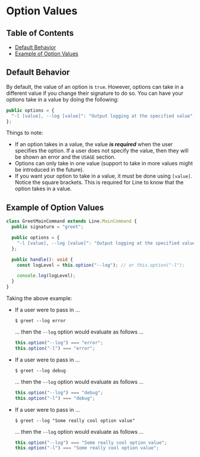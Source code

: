 # Option Values

## Table of Contents

- [Default Behavior](#default-behavior)
- [Example of Option Values](#example-of-option-values)

## Default Behavior

By default, the value of an option is `true`. However, options can take in a
different value if you change their signature to do so. You can have your
options take in a value by doing the following:

```typescript
public options = {
  "-l [value], --log [value]": "Output logging at the specified value",
};
```

Things to note:

- If an option takes in a value, the value _**is required**_ when the user
  specifies the option. If a user does not specify the value, then they will be
  shown an error and the `USAGE` section.
- Options can only take in one value (support to take in more values might be
  introduced in the future).
- If you want your option to take in a value, it must be done using `[value]`.
  Notice the square brackets. This is required for Line to know that the option
  takes in a value.

## Example of Option Values

```typescript
class GreetMainCommand extends Line.MainCommand {
  public signature = "greet";

  public options = {
    "-l [value], --log [value]": "Output logging at the specified value",
  };

  public handle(): void {
    const logLevel = this.option("--log"); // or this.option("-l");

    console.log(logLevel);
  }
}
```

Taking the above example:

- If a user were to pass in ...

  ```shell
  $ greet --log error
  ```

  ... then the `--log` option would evaluate as follows ...

  ```typescript
  this.option("--log") === "error";
  this.option("-l") === "error";
  ```

- If a user were to pass in ...

  ```shell
  $ greet --log debug
  ```

  ... then the `--log` option would evaluate as follows ...

  ```typescript
  this.option("--log") === "debug";
  this.option("-l") === "debug";
  ```

- If a user were to pass in ...

  ```shell
  $ greet --log "Some really cool option value"
  ```

  ... then the `--log` option would evaluate as follows ...

  ```typescript
  this.option("--log") === "Some really cool option value";
  this.option("-l") === "Some really cool option value";
  ```
